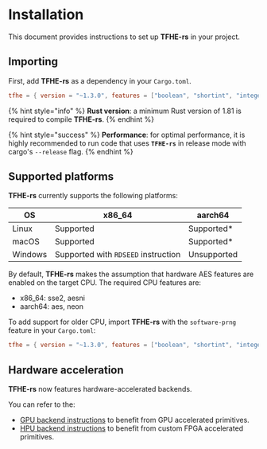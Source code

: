 # Installation

This document provides instructions to set up **TFHE-rs** in your project.

## Importing

First, add **TFHE-rs** as a dependency in your `Cargo.toml`.

```toml
tfhe = { version = "~1.3.0", features = ["boolean", "shortint", "integer"] }
```

{% hint style="info" %}
**Rust version**: a minimum Rust version of 1.81 is required to compile **TFHE-rs**.
{% endhint %}

{% hint style="success" %}
**Performance**: for optimal performance, it is highly recommended to run code that uses **`TFHE-rs`** in release mode with cargo's `--release` flag.
{% endhint %}

## Supported platforms

**TFHE-rs** currently supports the following platforms:

| OS      | x86_64                              | aarch64     |
|---------|-------------------------------------|-------------|
| Linux   | Supported                           | Supported\* |
| macOS   | Supported                           | Supported\* |
| Windows | Supported with `RDSEED` instruction | Unsupported |

By default, **TFHE-rs** makes the assumption that hardware AES features are enabled on the target CPU. The required CPU features are:
- x86_64: sse2, aesni
- aarch64: aes, neon

To add support for older CPU, import **TFHE-rs** with the `software-prng` feature in your `Cargo.toml`:

```toml
tfhe = { version = "~1.3.0", features = ["boolean", "shortint", "integer", "software-prng"] }
```

## Hardware acceleration

**TFHE-rs** now features hardware-accelerated backends.

You can refer to the:
- [GPU backend instructions](../configuration/gpu-acceleration/run-on-gpu.md) to benefit from GPU accelerated primitives.
- [HPU backend instructions](../configuration/hpu-acceleration/run-on-hpu.md) to benefit from custom FPGA accelerated primitives.
